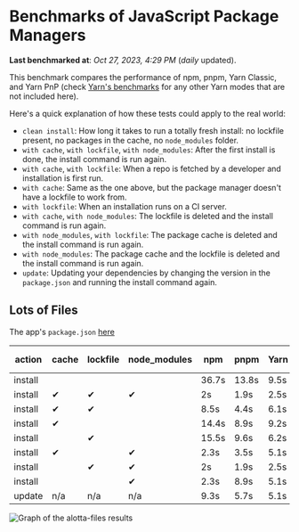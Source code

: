# Benchmarks of JavaScript Package Managers

**Last benchmarked at**: _Oct 27, 2023, 4:29 PM_ (_daily_ updated).

This benchmark compares the performance of npm, pnpm, Yarn Classic, and Yarn PnP (check [Yarn's benchmarks](https://yarnpkg.com/benchmarks) for any other Yarn modes that are not included here).

Here's a quick explanation of how these tests could apply to the real world:

- `clean install`: How long it takes to run a totally fresh install: no lockfile present, no packages in the cache, no `node_modules` folder.
- `with cache`, `with lockfile`, `with node_modules`: After the first install is done, the install command is run again.
- `with cache`, `with lockfile`: When a repo is fetched by a developer and installation is first run.
- `with cache`: Same as the one above, but the package manager doesn't have a lockfile to work from.
- `with lockfile`: When an installation runs on a CI server.
- `with cache`, `with node_modules`: The lockfile is deleted and the install command is run again.
- `with node_modules`, `with lockfile`: The package cache is deleted and the install command is run again.
- `with node_modules`: The package cache and the lockfile is deleted and the install command is run again.
- `update`: Updating your dependencies by changing the version in the `package.json` and running the install command again.

## Lots of Files

The app's `package.json` [here](https://github.com/pnpm/pnpm.io/blob/main/benchmarks/fixtures/alotta-files/package.json)

| action  | cache | lockfile | node_modules| npm | pnpm | Yarn | Yarn PnP |
| ---     | ---   | ---      | ---         | --- | ---  | ---  | ---      |
| install |       |          |             | 36.7s | 13.8s | 9.5s | 5.5s |
| install | ✔     | ✔        | ✔           | 2s | 1.9s | 2.5s | n/a |
| install | ✔     | ✔        |             | 8.5s | 4.4s | 6.1s | 2.1s |
| install | ✔     |          |             | 14.4s | 8.9s | 9.2s | 4.6s |
| install |       | ✔        |             | 15.5s | 9.6s | 6.2s | 2.1s |
| install | ✔     |          | ✔           | 2.3s | 3.5s | 5.1s | n/a |
| install |       | ✔        | ✔           | 2s | 1.9s | 2.5s | n/a |
| install |       |          | ✔           | 2.3s | 8.9s | 5.1s | n/a |
| update  | n/a | n/a | n/a | 9.3s | 5.7s | 5.1s | 4.9s |

<img alt="Graph of the alotta-files results" src="/img/benchmarks/alotta-files.svg" />